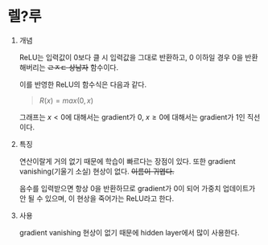 # 렐?루

1. 개념

   ReLU는 입력값이 0보다 클 시 입력값을 그대로 반환하고, 0 이하일 경우 0을 반환해버리는 ~~ㄹㅈㄷ 상남자~~ 함수이다.

   이를 반영한 ReLU의 함수식은 다음과 같다.

   > $R(x)=max(0,x)$

   그래프는 $x<0$에 대해서는 gradient가 0, $x\geq0$에 대해서는 gradient가 1인 직선이다.

2. 특징

   연산이랄게 거의 없기 때문에 학습이 빠르다는 장점이 있다. 또한 gradient vanishing(기울기 소실) 현상이 없다. ~~이름이 귀엽다.~~

   음수를 입력받으면 항상 0을 반환하므로 gradient가 0이 되어 가중치 업데이트가 안 될 수 있으며, 이 현상을 죽어가는 ReLU라고 한다.

3. 사용

   gradient vanishing 현상이 없기 때문에 hidden layer에서 많이 사용한다.
